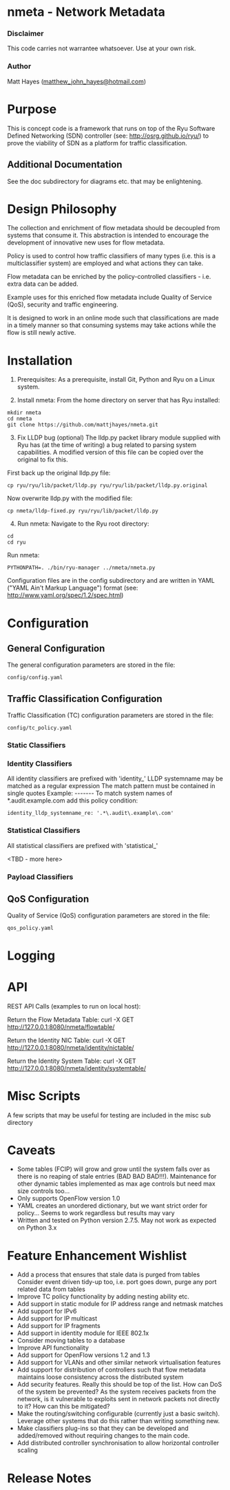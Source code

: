 # nmeta - Network Metadata

### Disclaimer

This code carries not warrantee whatsoever. Use at your own risk.

### Author

Matt Hayes (matthew_john_hayes@hotmail.com)

# Purpose

This is concept code is a framework that runs on top of the Ryu Software 
Defined Networking (SDN) controller (see: http://osrg.github.io/ryu/) 
to prove the viability of SDN as a platform for traffic classification. 

## Additional Documentation

See the doc subdirectory for diagrams etc. that may be enlightening.

# Design Philosophy

The collection and enrichment of flow metadata should be decoupled from
systems that consume it. This abstraction is intended to encourage the
development of innovative new uses for flow metadata.

Policy is used to control how traffic classifiers of many types
(i.e. this is a multiclassifier system) are employed and what actions
they can take.

Flow metadata can be enriched by the policy-controlled classifiers - i.e.
extra data can be added.

Example uses for this enriched flow metadata include Quality of Service
(QoS), security and traffic engineering.

It is designed to work in an online mode such that classifications are
made in a timely manner so that consuming systems may take actions while
the flow is still newly active.

# Installation

1) Prerequisites:
As a prerequisite, install Git, Python and Ryu on a Linux system.

2) Install nmeta:
From the home directory on server that has Ryu installed:

```
mkdir nmeta
cd nmeta
git clone https://github.com/mattjhayes/nmeta.git
```

3) Fix LLDP bug (optional)
The lldp.py packet library module supplied with Ryu has 
(at the time of writing) a bug related to parsing system
capabilities. A modified version of this file can be 
copied over the original to fix this.

First back up the original lldp.py file:

```
cp ryu/ryu/lib/packet/lldp.py ryu/ryu/lib/packet/lldp.py.original
```

Now overwrite lldp.py with the modified file:

```
cp nmeta/lldp-fixed.py ryu/ryu/lib/packet/lldp.py
```
    
4) Run nmeta:
Navigate to the Ryu root directory:

```
cd
cd ryu
```

Run nmeta:

```
PYTHONPATH=. ./bin/ryu-manager ../nmeta/nmeta.py
```

Configuration files are in the config subdirectory and are written
in YAML ("YAML Ain't Markup Language") format
(see: http://www.yaml.org/spec/1.2/spec.html)

# Configuration

## General Configuration

The general configuration parameters are stored in the file:

```
config/config.yaml
```

## Traffic Classification Configuration

Traffic Classification (TC) configuration parameters are stored in the file:

```
config/tc_policy.yaml
```

### Static Classifiers

  <TBD>
  
### Identity Classifiers

  All identity classifiers are prefixed with 'identity_'
  LLDP systemname may be matched as a regular expression
  The match pattern must be contained in single quotes
    Example:
    -------
    To match system names of *.audit.example.com add this policy condition:
    
```
identity_lldp_systemname_re: '.*\.audit\.example\.com'
```

### Statistical Classifiers

  All statistical classifiers are prefixed with 'statistical_'

  <TBD - more here>
  
### Payload Classifiers

  <TBD>

## QoS Configuration

Quality of Service (QoS) configuration parameters are stored in the file:

```
qos_policy.yaml
```

# Logging

<TBD>

# API

REST API Calls (examples to run on local host):

Return the Flow Metadata Table:
curl -X GET http://127.0.0.1:8080/nmeta/flowtable/

Return the Identity NIC Table:
curl -X GET http://127.0.0.1:8080/nmeta/identity/nictable/

Return the Identity System Table:
curl -X GET http://127.0.0.1:8080/nmeta/identity/systemtable/

# Misc Scripts

A few scripts that may be useful for testing are included
in the misc sub directory

# Caveats

 - Some tables (FCIP) will grow and grow until the system falls over as there 
   is no reaping of stale entries (BAD BAD BAD!!!). Maintenance for other
   dynamic tables implemented as max age controls but need max size controls
   too...
 - Only supports OpenFlow version 1.0
 - YAML creates an unordered dictionary, but we want strict order for 
   policy... Seems to work regardless but results may vary
 - Written and tested on Python version 2.7.5. May not work as expected
   on Python 3.x

# Feature Enhancement Wishlist

 - Add a process that ensures that stale data is purged from tables
   Consider event driven tidy-up too, i.e. port goes down, purge any port
   related data from tables
 - Improve TC policy functionality by adding nesting ability etc.
 - Add support in static module for IP address range and netmask matches
 - Add support for IPv6
 - Add support for IP multicast
 - Add support for IP fragments
 - Add support in identity module for IEEE 802.1x
 - Consider moving tables to a database
 - Improve API functionality
 - Add support for OpenFlow versions 1.2 and 1.3
 - Add support for VLANs and other similar network virtualisation features
 - Add support for distribution of controllers such that flow metadata 
   maintains loose consistency across the distributed system
 - Add security features. Really this should be top of the list. How can DoS
   of the system be prevented? As the system receives packets from the 
   network, is it vulnerable to exploits sent in network packets not directly
   to it? How can this be mitigated?
 - Make the routing/switching configurable (currently just a basic switch). 
   Leverage other systems that do this rather than writing something new.
 - Make classifiers plug-ins so that they can be developed and added/removed
   without requiring changes to the main code.
 - Add distributed controller synchronisation to allow horizontal controller
   scaling
 
# Release Notes

<TBD>

